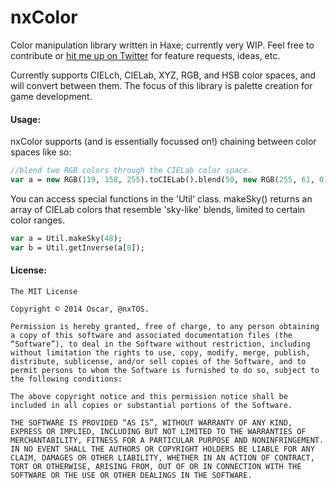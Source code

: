 nxColor
=======

Color manipulation library written in Haxe; currently very WIP. Feel free to contribute or [hit me up on Twitter](http://twitter.com/ocsims) for feature requests, ideas, etc.

Currently supports CIELch, CIELab, XYZ, RGB, and HSB color spaces, and will convert between them.
The focus of this library is palette creation for game development.

#### Usage:

nxColor supports (and is essentially focussed on!) chaining between color spaces like so:
````haxe
//blend two RGB colors through the CIELab color space.
var a = new RGB(119, 158, 255).toCIELab().blend(50, new RGB(255, 61, 0).toCIELab());
````

You can access special functions in the 'Util' class.
makeSky() returns an array of CIELab colors that resemble 'sky-like' blends, limited to certain color ranges.
````haxe
var a = Util.makeSky(48);
var b = Util.getInverse(a[0]);
````

#### License:
````
The MIT License

Copyright © 2014 Oscar, @nxTOS.

Permission is hereby granted, free of charge, to any person obtaining a copy of this software and associated documentation files (the “Software”), to deal in the Software without restriction, including without limitation the rights to use, copy, modify, merge, publish, distribute, sublicense, and/or sell copies of the Software, and to permit persons to whom the Software is furnished to do so, subject to the following conditions:

The above copyright notice and this permission notice shall be included in all copies or substantial portions of the Software.

THE SOFTWARE IS PROVIDED “AS IS”, WITHOUT WARRANTY OF ANY KIND, EXPRESS OR IMPLIED, INCLUDING BUT NOT LIMITED TO THE WARRANTIES OF MERCHANTABILITY, FITNESS FOR A PARTICULAR PURPOSE AND NONINFRINGEMENT. IN NO EVENT SHALL THE AUTHORS OR COPYRIGHT HOLDERS BE LIABLE FOR ANY CLAIM, DAMAGES OR OTHER LIABILITY, WHETHER IN AN ACTION OF CONTRACT, TORT OR OTHERWISE, ARISING FROM, OUT OF OR IN CONNECTION WITH THE SOFTWARE OR THE USE OR OTHER DEALINGS IN THE SOFTWARE.
````


